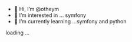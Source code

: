 - 👋 Hi, I’m @otheym
- 👀 I’m interested in ... symfony
- 🌱 I’m currently learning ...symfony and python

loading ...


